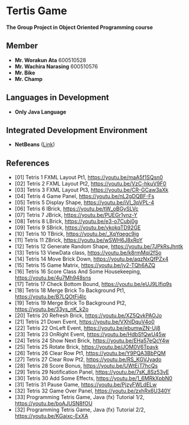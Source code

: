 # Tertis Game

**The Group Project in Object Oriented Programming course**

## Member
 - **Mr. Worakun Ata** 600510528
 - **Mr. Wachira Narasing** 600510576
 - **Mr. Bike**
 - **Mr. Champ**
 
## Languages in Development
 - **Only Java Language**
 
## Integrated Development Environment

 - **NetBeans** ([Link](https://netbeans.org/projects/www/downloads/))

## References
 - [01] Tetris 1 FXML Layout Pt1, https://youtu.be/maA5f1SQsn0
 - [02] Tetris 2 FXML Layout Pt2, https://youtu.be/VzC-hkuV9F0
 - [03] Tetris 3 FXML Layout Pt3, https://youtu.be/CR-GCaw3aXk
 - [04] Tetris 4 Game Panel, https://youtu.be/nL2gDQBF-Fs
 - [05] Tetris 5 Display Shape, https://youtu.be/iVI_3pVPL-4
 - [06] Tetris 6 IBrick, https://youtu.be/tW_oBGySLVc
 - [07] Tetris 7 JBrick, https://youtu.be/PUEGr1ynz-Y
 - [08] Tetris 8 LBrick, https://youtu.be/e3-o7Cubj0g
 - [09] Tetris 9 SBrick, https://youtu.be/vkokqTD92GE
 - [10] Tetris 10 TBrick, https://youtu.be/_XqYqegc9ig
 - [11] Tetris 11 ZBrick, https://youtu.be/wSWH6J8xRoY
 - [12] Tetris 12 Generate Random Shape, https://youtu.be/7JPkRsJhntk
 - [13] Tetris 13 ViewData class, https://youtu.be/k8rmMqi2fSo
 - [14] Tetris 14 Move Brick Down, https://youtu.be/aqzNxQfPZx4
 - [15] Tetris 15 Game Matrix, https://youtu.be/jy2-TQh6AZQ
 - [16] Tetris 16 Score Class And Some Housekeeping, https://youtu.be/4u7Mh948sns
 - [17] Tetris 17 Check Bottom Bound, https://youtu.be/eUJ9LIfiq9s
 - [18] Tetris 18 Merge Brick To Background Pt1, https://youtu.be/B7LQOtFi4Ic
 - [19] Tetris 19 Merge Brick To Background Pt2, https://youtu.be/33ys_nK_k2o
 - [20] Tetris 20 Refresh Brick, https://youtu.be/XZ5QvkPAOJo
 - [21] Tetris 21 Down Event, https://youtu.be/VXhlDquV4o0
 - [22] Tetris 22 OnLeft Event, https://youtu.be/ebumwZN-Uj8
 - [23] Tetris 23 OnRight Event, https://youtu.be/HdbSfQwU45w
 - [24] Tetris 24 Show Next Brick, https://youtu.be/EHa57eQcY4w
 - [25] Tetris 25 Rotate Brick, https://youtu.be/JOM0V6Tpavk
 - [26] Tetris 26 Clear Row Pt1, https://youtu.be/Y9PQA3BbPQM
 - [27] Tetris 27 Clear Row Pt2, https://youtu.be/RS_KGVJyado
 - [28] Tetris 28 Score Bonus, https://youtu.be/UWtEiT7hcQs
 - [29] Tetris 29 Notification Panel, https://youtu.be/7sK_8Sz53vE
 - [30] Tetris 30 Add Some Effects, https://youtu.be/1_6MRkXpbN0
 - [31] Tetris 31 Pause Game, https://youtu.be/PjzyFWLdELw
 - [32] Tetris 32 Game Over Panel, https://youtu.be/zxhRx6U340Y
 - [33] Programming Tetris Game, Java (fx) Tutorial 1/2, https://youtu.be/boAJUSN8fOU
 - [32] Programming Tetris Game, Java (fx) Tutorial 2/2, https://youtu.be/KGaixc-ExXA